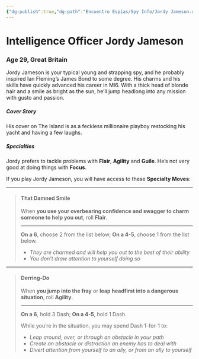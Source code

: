 ```yaml
---
{"dg-publish":true,"dg-path":"Encuentro Espías/Spy Info/Jordy Jameson.md","permalink":"/encuentro-espias/spy-info/jordy-jameson/","tags":["TTRPG/Games/EE"]}
---
```


# Intelligence Officer Jordy Jameson
### Age 29, Great Britain

Jordy Jameson is your typical young and strapping spy, and he probably inspired Ian Fleming’s James Bond to some degree. His charms and his skills have quickly advanced his career in MI6. With a thick head of blonde hair and a smile as bright as the sun, he’ll jump headlong into any mission with gusto and passion. 

##### Cover Story
His cover on The Island is as a feckless millionaire playboy restocking his yacht and having a few laughs.

##### Specialties
Jordy prefers to tackle problems with **Flair**, **Agility** and **Guile**. He’s not very good at doing things with **Focus**.

If you play Jordy Jameson, you will have access to these **Specialty Moves**:

---
>#### That Damned Smile 
>When **you use your overbearing confidence and swagger to charm someone to help you out**, roll **Flair**.
>
>---
>**On a 6**, choose 2 from the list below;
>**On a 4-5**, choose 1 from the list below.
>
>- *They are charmed and will help you out to the best of their ability*
>- *You don’t draw attention to yourself doing so*

---
>#### Derring-Do
>When **you jump into the fray** or **leap headfirst into a dangerous situation**, roll **Agility**.
>
>---
>**On a 6**, hold 3 Dash;
>**On a 4-5**, hold 1 Dash.
>
>While you’re in the situation, you may spend Dash 1-for-1 to:
>- *Leap around, over, or through an obstacle in your path*
>- *Create an obstacle or distraction an enemy has to deal with*
>- *Divert attention from yourself to an ally, or from an ally to yourself*